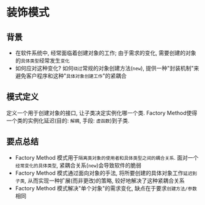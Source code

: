  # 装饰模式

 ## 背景
 + 在软件系统中, 经常面临着创建对象的工作; 由于需求的变化, 需要创建的对象的```具体类型```经常发生```变化```
 + 如何应对这种变化? 如何```绕过```常规的对象创建方法(```new```), 提供一种"封装机制"来避免客户程序和这种"```具体对象创建工作```"的紧耦合


## 模式定义
定义一个用于创建对象的接口, 让子类决定实例化哪一个类. Factory Method使得一个类的实例化延迟(目的: ```解耦```, 手段: ```虚函数```)到子类.

## 要点总结
+ Factory Method 模式用于```隔离类对象的使用者和具体类型之间的耦合关系```. 面对一个```经常变化的具体类型```, 紧耦合关系(```new```)会导致软件的脆弱
+ Factory Method 模式通过面向对象的手法, 将所要创建的具体对象工作```延迟到子类```, 从而实现一种扩展(而非更改)的策略, 较好地解决了这种紧耦合关系
+ Factory Method 模式解决"单个对象"的需求变化, 缺点在于要求```创建方法/参数```相同

